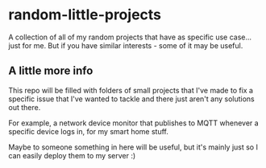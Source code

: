 # random-little-projects
A collection of all of my random projects that have as specific use case... just for me. But if you have similar interests - some of it may be useful.

## A little more info

This repo will be filled with folders of small projects that I've made to fix a specific issue that I've wanted to tackle and there just aren't any solutions out there.

For example, a network device monitor that publishes to MQTT whenever a specific device logs in, for my smart home stuff.

Maybe to someone something in here will be useful, but it's mainly just so I can easily deploy them to my server :)
